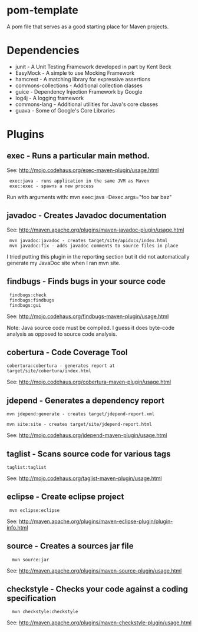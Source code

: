 # pom-template

A pom file that serves as a good starting place for Maven projects.

# Dependencies

* junit - A Unit Testing Framework developed in part by Kent Beck
* EasyMock - A simple to use Mocking Framework
* hamcrest - A matching library for expressive assertions
* commons-collections - Additional collection classes
* guice - Dependency Injection Framework by Google
* log4j - A logging framework
* commons-lang - Additional utilities for Java's core classes
* guava - Some of Google's Core Libraries

# Plugins

## exec - Runs a particular main method.

See: http://mojo.codehaus.org/exec-maven-plugin/usage.html

     exec:java - runs application in the same JVM as Maven
	 exec:exec - spawns a new process

Run with arguments with: mvn exec:java -Dexec.args="foo bar baz"

## javadoc - Creates Javadoc documentation 

See: http://maven.apache.org/plugins/maven-javadoc-plugin/usage.html

     mvn javadoc:javadoc - creates target/site/apidocs/index.html
     mvn javadoc:fix - adds javadoc comments to source files in place

I tried putting this plugin in the reporting section but it did
not automatically generate my JavaDoc site when I ran mvn site.

## findbugs - Finds bugs in your source code

     findbugs:check
     findbugs:findbugs
     findbugs:gui

See: http://mojo.codehaus.org/findbugs-maven-plugin/usage.html

Note: Java source code must be compiled.  I guess it does
byte-code analysis as opposed to source code analysis.

## cobertura - Code Coverage Tool

    cobertura:cobertura - generates report at target/site/cobertura/index.html

See: http://mojo.codehaus.org/cobertura-maven-plugin/usage.html

## jdepend - Generates a dependency report

    mvn jdepend:generate - creates target/jdepend-report.xml

    mvn site:site - creates target/site/jdepend-report.html

See: http://mojo.codehaus.org/jdepend-maven-plugin/usage.html

## taglist - Scans source code for various tags

    taglist:taglist

See: http://mojo.codehaus.org/taglist-maven-plugin/usage.html

## eclipse - Create eclipse project

     mvn eclipse:eclipse

See: http://maven.apache.org/plugins/maven-eclipse-plugin/plugin-info.html

## source - Creates a sources jar file

      mvn source:jar

See: http://maven.apache.org/plugins/maven-source-plugin/usage.html

## checkstyle - Checks your code against a coding specification

      mvn checkstyle:checkstyle

See: http://maven.apache.org/plugins/maven-checkstyle-plugin/usage.html
